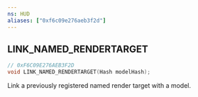 ```yaml
---
ns: HUD
aliases: ["0xf6c09e276aeb3f2d"]
---
```

## LINK_NAMED_RENDERTARGET

```c
// 0xF6C09E276AEB3F2D
void LINK_NAMED_RENDERTARGET(Hash modelHash);
```

Link a previously registered named render target with a model.


